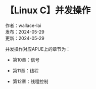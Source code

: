 # 【Linux C】并发操作

作者：wallace-lai <br>
发布：2024-05-29 <br>
更新：2024-05-29 <br>

并发操作对应APUE上的章节为：

- 第10章：信号

- 第11章：线程

- 第12章：线程控制
